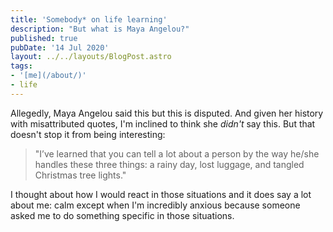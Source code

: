 ```yaml
---
title: 'Somebody* on life learning'
description: "But what is Maya Angelou?"
published: true
pubDate: '14 Jul 2020'
layout: ../../layouts/BlogPost.astro
tags:
- '[me](/about/)'
- life
---
```


<p>Allegedly, Maya Angelou said this but this is disputed. And given her history with misattributed quotes, I'm inclined to think she <em>didn't</em> say this. But that doesn't stop it from being interesting:</p>

<blockquote><p>"I’ve learned that you can tell a lot about a person by the way he/she handles these three things: a rainy day, lost luggage, and tangled Christmas tree lights."</p></blockquote>

<p>I thought about how I would react in those situations and it does say a lot about me: calm except when I'm incredibly anxious because someone asked me to do something specific in those situations.</p>